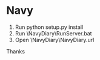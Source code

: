 # Navy
1. Run python setup.py install
2. Run \NavyDiary\RunServer.bat
3. Open \NavyDiary\NavyDiary.url

Thanks
